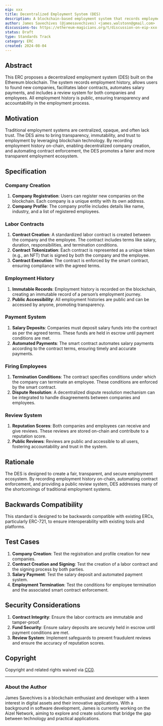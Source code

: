 ```yaml
---
eip: xxx  
title: Decentralized Employment System (DES)  
description: A blockchain-based employment system that records employment history, allows the creation of companies, labor contracts, salary deposits, and includes a review system for both companies and employees.  
author: James Savechives (@jamesavechives) <james.walstonn@gmail.com>  
discussions-to: https://ethereum-magicians.org/t/discussion-on-eip-xxx-decentralized-employment-system-des/20578  
status: Draft  
type: Standards Track  
category: ERC  
created: 2024-08-04  
---
```


## Abstract

This ERC proposes a decentralized employment system (DES) built on the Ethereum blockchain. The system records employment history, allows users to found new companies, facilitates labor contracts, automates salary payments, and includes a review system for both companies and employees. All employment history is public, ensuring transparency and accountability in the employment process.

## Motivation

Traditional employment systems are centralized, opaque, and often lack trust. The DES aims to bring transparency, immutability, and trust to employment by leveraging blockchain technology. By recording employment history on-chain, enabling decentralized company creation, and automating contract enforcement, the DES promotes a fairer and more transparent employment ecosystem.

## Specification

### Company Creation

1. **Company Registration**: Users can register new companies on the blockchain. Each company is a unique entity with its own address.
2. **Company Profile**: The company profile includes details like name, industry, and a list of registered employees.

### Labor Contracts

1. **Contract Creation**: A standardized labor contract is created between the company and the employee. The contract includes terms like salary, duration, responsibilities, and termination conditions.
2. **Contract Tokenization**: Each contract is represented as a unique token (e.g., an NFT) that is signed by both the company and the employee.
3. **Contract Execution**: The contract is enforced by the smart contract, ensuring compliance with the agreed terms.

### Employment History

1. **Immutable Records**: Employment history is recorded on the blockchain, creating an immutable record of a person’s employment journey.
2. **Public Accessibility**: All employment histories are public and can be accessed by anyone, promoting transparency.

### Payment System

1. **Salary Deposits**: Companies must deposit salary funds into the contract as per the agreed terms. These funds are held in escrow until payment conditions are met.
2. **Automated Payments**: The smart contract automates salary payments according to the contract terms, ensuring timely and accurate payments.

### Firing Employees

1. **Termination Conditions**: The contract specifies conditions under which the company can terminate an employee. These conditions are enforced by the smart contract.
2. **Dispute Resolution**: A decentralized dispute resolution mechanism can be integrated to handle disagreements between companies and employees.

### Review System

1. **Reputation Scores**: Both companies and employees can receive and give reviews. These reviews are stored on-chain and contribute to a reputation score.
2. **Public Reviews**: Reviews are public and accessible to all users, fostering accountability and trust in the system.

## Rationale

The DES is designed to create a fair, transparent, and secure employment ecosystem. By recording employment history on-chain, automating contract enforcement, and providing a public review system, DES addresses many of the shortcomings of traditional employment systems.

## Backwards Compatibility

This standard is designed to be backwards compatible with existing ERCs, particularly ERC-721, to ensure interoperability with existing tools and platforms.

## Test Cases

1. **Company Creation**: Test the registration and profile creation for new companies.
2. **Contract Creation and Signing**: Test the creation of a labor contract and the signing process by both parties.
3. **Salary Payment**: Test the salary deposit and automated payment system.
4. **Employment Termination**: Test the conditions for employee termination and the associated smart contract enforcement.

## Security Considerations

1. **Contract Integrity**: Ensure the labor contracts are immutable and tamper-proof.
2. **Fund Security**: Ensure salary deposits are securely held in escrow until payment conditions are met.
3. **Review System**: Implement safeguards to prevent fraudulent reviews and ensure the accuracy of reputation scores.

## Copyright

Copyright and related rights waived via [CC0](../LICENSE.md).

---

### About the Author

James Savechives is a blockchain enthusiast and developer with a keen interest in digital assets and their innovative applications. With a background in software development, James is currently working on the Aizel Network, aiming to explore and create solutions that bridge the gap between technology and practical applications.

